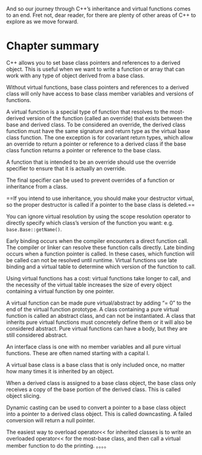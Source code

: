 And so our journey through C++’s inheritance and virtual functions comes to an end. Fret not, dear reader, for there are plenty of other areas of C++ to explore as we move forward.

# **Chapter summary**

C++ allows you to set base class pointers and references to a derived object. This is useful when we want to write a function or array that can work with any type of object derived from a base class.

Without virtual functions, base class pointers and references to a derived class will only have access to base class member variables and versions of functions.

A virtual function is a special type of function that resolves to the most-derived version of the function (called an override) that exists between the base and derived class. To be considered an override, the derived class function must have the same signature and return type as the virtual base class function. The one exception is for covariant return types, which allow an override to return a pointer or reference to a derived class if the base class function returns a pointer or reference to the base class.

A function that is intended to be an override should use the override specifier to ensure that it is actually an override.

The final specifier can be used to prevent overrides of a function or inheritance from a class.

==If you intend to use inheritance, you should make your destructor virtual, so the proper destructor is called if a pointer to the base class is deleted.==

You can ignore virtual resolution by using the scope resolution operator to directly specify which class’s version of the function you want: e.g. `base.Base::getName()`.

Early binding occurs when the compiler encounters a direct function call. The compiler or linker can resolve these function calls directly. Late binding occurs when a function pointer is called. In these cases, which function will be called can not be resolved until runtime. Virtual functions use late binding and a virtual table to determine which version of the function to call.

Using virtual functions has a cost: virtual functions take longer to call, and the necessity of the virtual table increases the size of every object containing a virtual function by one pointer.

A virtual function can be made pure virtual/abstract by adding “= 0” to the end of the virtual function prototype. A class containing a pure virtual function is called an abstract class, and can not be instantiated. A class that inherits pure virtual functions must concretely define them or it will also be considered abstract. Pure virtual functions can have a body, but they are still considered abstract.

An interface class is one with no member variables and all pure virtual functions. These are often named starting with a capital I.

A virtual base class is a base class that is only included once, no matter how many times it is inherited by an object.

When a derived class is assigned to a base class object, the base class only receives a copy of the base portion of the derived class. This is called object slicing.

Dynamic casting can be used to convert a pointer to a base class object into a pointer to a derived class object. This is called downcasting. A failed conversion will return a null pointer.

The easiest way to overload operator<< for inherited classes is to write an overloaded operator<< for the most-base class, and then call a virtual member function to do the printing.
。。。。
